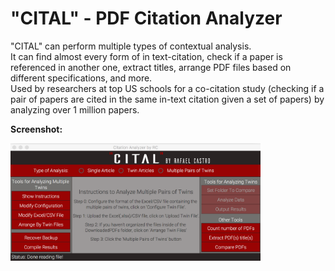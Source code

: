 # "CITAL" - PDF Citation Analyzer
"CITAL" can perform multiple types of contextual analysis.  
It can find almost every form of in text-citation, check if a paper is referenced in another one, extract titles,
arrange PDF files based on different specifications, and more.  
Used by researchers at top US schools for a co-citation study (checking if a pair of papers are cited in the same in-text citation given a set of papers) by analyzing over 1 million papers.  

**Screenshot:**

<img src="https://github.com/rafaelcastrorc/PDFCitationAnalyzer/blob/master/p1.png" width="400">
